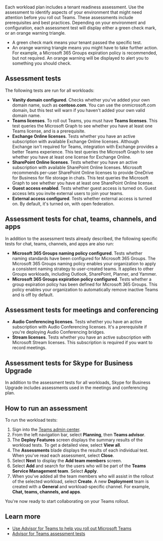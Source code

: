 Each workload plan includes a tenant readiness assessment. Use the assessment to identify aspects of your environment that might need attention before you roll out Teams. These assessments include prerequisites and best practices. Depending on your environment and configuration, each assessment test will display either a green check mark, or an orange warning triangle.

- A green check mark means your tenant passed the specific test.
- An orange warning triangle means you might have to take further action. For example, a Microsoft 365 Groups expiration policy is recommended, but not required. An orange warning will be displayed to alert you to something you should check.

## Assessment tests
The following tests are run for all workloads:

- **Vanity domain configured**. Checks whether you've added your own domain name, such as **contoso.com**. You can use the onmicrosoft.com domain, but this test will warn if you haven't added your own valid domain name.
- **Teams licenses**. To roll out Teams, you must have **Teams licenses**. This test queries the Microsoft Graph to see whether you have at least one Teams license, and is a prerequisite.
- **Exchange Online licenses**. Tests whether you have an active subscription with available Exchange Online licenses. Although Exchange isn't required for Teams, integration with Exchange provides a better Teams experience. This test queries the Microsoft Graph to see whether you have at least one license for Exchange Online.
- **SharePoint Online licenses**. Tests whether you have an active subscription with available SharePoint Online licenses. Microsoft recommends per-user SharePoint Online licenses to provide OneDrive for Business for file storage in chats. This test queries the Microsoft Graph to see whether you have at least one SharePoint Online license.
- **Guest access enabled**. Tests whether guest access is turned on. Guest access lets you invite external users to join your teams.
- **External access configured**. Tests whether external access is turned on. By default, it's turned on, with open federation.

## Assessment tests for chat, teams, channels, and apps
In addition to the assessment tests already described, the following specific tests for chat, teams, channels, and apps are also run:

- **Microsoft 365 Groups naming policy configured**. Tests whether naming standards have been configured for Microsoft 365 Groups. The Microsoft 365 Groups naming policy enables your organization to apply a consistent naming strategy to user-created teams. It applies to other Groups workloads, including Outlook, SharePoint, Planner, and Yammer.
- **Microsoft 365 Groups expiration policy configured**. Tests whether a group expiration policy has been defined for Microsoft 365 Groups. This policy enables your organization to automatically remove inactive Teams and is off by default.

## Assessment tests for meetings and conferencing
- **Audio Conferencing licenses**. Tests whether you have an active subscription with Audio Conferencing licenses. It's a prerequisite if you're deploying Audio Conferencing bridges.
- **Stream licenses**. Tests whether you have an active subscription with Microsoft Stream licenses. This subscription is required if you want to record meetings.

## Assessment tests for Skype for Business Upgrade
In addition to the assessment tests for all workloads, Skype for Business Upgrade includes assessments used in the meetings and conferencing plan.

## How to run an assessment

To run the workload tests:
1. Sign into the [Teams admin center](https://admin.teams.microsoft.com/).
1. From the left navigation bar, select **Planning**, then **Teams advisor**.
1. The **Deploy Features** screen displays the summary results of the workload tests. To get a detailed view, select **View all**.
1. The **Assessments** blade displays the results of each individual test. When you've read each assessment, select **Close**.
1. Select **Next** to display the **Add team members** screen.
1. Select **Add** and search for the users who will be part of the **Teams Service Management team**. Select **Apply**.
1. When you've added all the team members who will assist in the rollout of the selected workload, select **Create**. A new **Deployment** team is created with a **General** and workload-specific channel. For example, **Chat, teams, channels, and apps**.

You're now ready to start collaborating on your Teams rollout.

## Learn more

- [Use Advisor for Teams to help you roll out Microsoft Teams](https://docs.microsoft.com/microsoftteams/use-advisor-teams-roll-out)
- [Advisor for Teams assessment tests](https://docs.microsoft.com/microsoftteams/use-advisor-teams-roll-out#assessment-tests-for-all-workloads)
